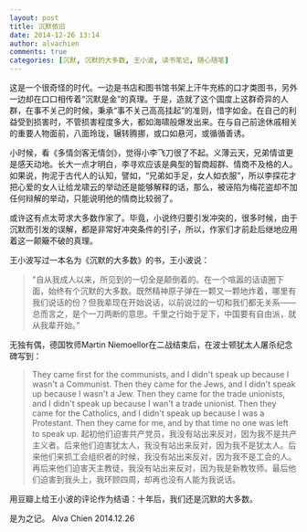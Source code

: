 ```yaml
---
layout: post
title: 沉默依旧
date: 2014-12-26 13:14
author: alvachien
comments: true
categories: [沉默, 沉默的大多数, 王小波, 读书笔记, 随心随笔]
---
```

这是一个很奇怪的时代。一边是书店和图书馆书架上汗牛充栋的口才类图书，另外一边却在口口相传着“沉默是金”的真理。于是，造就了这个国度上这群奇异的人群，在事不关己的时候，秉承“事不关己高高挂起”的准则，惜字如金。在自己的利益受到损害时，不管损害程度多大，都如海啸般爆发出来。在与自己前途休戚相关的重要人物面前，八面玲珑，辗转腾挪，或口如悬河，或循循善诱。

小时候，看《多情剑客无情剑》，觉得小李飞刀很了不起。义薄云天，兄弟情谊更是感天动地。长大一点才明白，李寻欢应该是典型的智商超群、情商不及格的人。如果说，拘泥于古代人的认知，譬如，“兄弟如手足，女人如衣服”，所以李探花才把心爱的女人让给龙啸云的举动还是能够解释的话，那么，被诬陷为梅花盗却不加任何辩解的举动，只能说明他的情商比较弱了。

或许这有点太苛求大多数作家了。毕竟，小说终归要引发冲突的，很多时候，由于沉默而引发的误解，都是非常好冲突条件的引子，所以，作家们才前赴后继地应用着这一颠簸不破的真理。

王小波写过一本名为《沉默的大多数》的书，王小波说：
> "自从我成人以来，所见到的一切全是颠倒着的。在一个喧嚣的话语圈下面，始终有个沉默的大多数。既然精神原子弹在一颗又一颗地炸着，哪里有我们说话的份？但我辈现在开始说话，以前说过的一切和我们都无关系——总而言之，是个一刀两断的意思。千里之行始于足下，中国要有自由派，就从我辈开始。”

无独有偶，德国牧师Martin Niemoellor在二战结束后，在波士顿犹太人屠杀纪念碑写到：
> They came first for the communists, and I didn't speak up because I wasn't a Communist. Then they came for the Jews, and I didn't speak up because I wasn't a Jew. Then they came for the trade unionists, and I didn't speak up because I wan't a trade unionist. Then they came for the Catholics, and I didn't speak up because I was a Protestant. Then they came for me, and by that time no one was left to speak up.
起初他们迫害共产党员，我没有站出来反对，因为我不是共产主义者。后来他们迫害犹太人，我没有站出来反对，因为我不是犹太人。后来他们来抓工会组织者的时候，我没有站出来反对，因为我不是工会的人。再后来他们迫害天主教徒，我没有站出来反对，因为我是新教牧师。最后他们迫害到我头上，我环顾四周，却再也没有人能为我说话。

用豆瓣上给王小波的评论作为结语：十年后，我们还是沉默的大多数。

是为之记。
Alva Chien
2014.12.26

